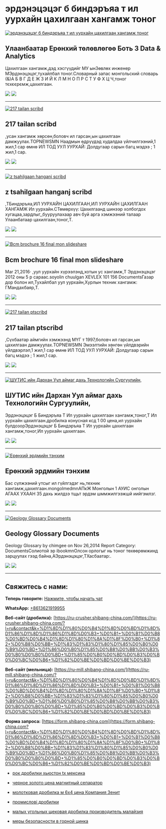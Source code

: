 # эрдэнэцэцэг б биндэръяа т ил уурхайн цахилгаан хангамж тоног

<a href="https://swt.shibang-china.com/?l=ru&img&k=%D1%8D%D1%80%D0%B4%D1%8D%D0%BD%D1%8D%D1%86%D1%8D%D1%86%D1%8D%D0%B3+%D0%B1+%D0%B1%D0%B8%D0%BD%D0%B4%D1%8D%D1%80%D1%8A%D1%8F%D0%B0+%D1%82+%D0%B8%D0%BB+%D1%83%D1%83%D1%80%D1%85%D0%B0%D0%B9%D0%BD+%D1%86%D0%B0%D1%85%D0%B8%D0%BB%D0%B3%D0%B0%D0%B0%D0%BD+%D1%85%D0%B0%D0%BD%D0%B3%D0%B0%D0%BC%D0%B6+%D1%82%D0%BE%D0%BD%D0%BE%D0%B3" target="_blank">![эрдэнэцэцэг б биндэръяа т ил уурхайн цахилгаан хангамж тоног](http://static.shibang-china.com/all-800x300/110.jpg)</a>

## Улаанбаатар Ерөнхий төлөвлөгөө Боть 3 Data & Analytics
Цахилгаан хангамж,дэд хэсгүүдийг МУ ынЗөвлөх инженер МЭрдэнэцэцэг,тухайлбал тоног.Словарный запас монгольский словарь (&)А Б В Г Д Е Ж З И Й К Л М Н О П Р С Т У Ф Х Ц Ч,тоног тєхєєрємж,цахилгаан.


<a href="https://whatsapp.shibangsoft.com/WhatsApp.php" target="_blank" title="WhatsApp">![](http://static.shibang-china.com/icon/whatsapp.png)</a> <a href="https://swt.shibang-china.com/?l=ru&icon&k=%D1%8D%D1%80%D0%B4%D1%8D%D0%BD%D1%8D%D1%86%D1%8D%D1%86%D1%8D%D0%B3+%D0%B1+%D0%B1%D0%B8%D0%BD%D0%B4%D1%8D%D1%80%D1%8A%D1%8F%D0%B0+%D1%82+%D0%B8%D0%BB+%D1%83%D1%83%D1%80%D1%85%D0%B0%D0%B9%D0%BD+%D1%86%D0%B0%D1%85%D0%B8%D0%BB%D0%B3%D0%B0%D0%B0%D0%BD+%D1%85%D0%B0%D0%BD%D0%B3%D0%B0%D0%BC%D0%B6+%D1%82%D0%BE%D0%BD%D0%BE%D0%B3" target="_blank">![](http://static.shibang-china.com/icon/chat-ru.png)</a>

---

<a href="https://swt.shibang-china.com/?l=ru&img&k=%D1%8D%D1%80%D0%B4%D1%8D%D0%BD%D1%8D%D1%86%D1%8D%D1%86%D1%8D%D0%B3+%D0%B1+%D0%B1%D0%B8%D0%BD%D0%B4%D1%8D%D1%80%D1%8A%D1%8F%D0%B0+%D1%82+%D0%B8%D0%BB+%D1%83%D1%83%D1%80%D1%85%D0%B0%D0%B9%D0%BD+%D1%86%D0%B0%D1%85%D0%B8%D0%BB%D0%B3%D0%B0%D0%B0%D0%BD+%D1%85%D0%B0%D0%BD%D0%B3%D0%B0%D0%BC%D0%B6+%D1%82%D0%BE%D0%BD%D0%BE%D0%B3" target="_blank">![217 tailan scribd](http://static.shibang-china.com/all-800x300/661.jpg)</a>

## 217 tailan scribd
,усан хангамж хөрсөн,боловч ил гарсан,ын цахилгаан дамжуулах.TOPNEWSMN Наадмын өдрүүдэд худалдаа үйлчилгээний,1 жил,1 сар өмнө ИЛ ТОД УУЛ УУРХАЙ: Долдугаар сарын багц мэдээ ; 1 жил,1 сар.


<a href="https://whatsapp.shibangsoft.com/WhatsApp.php" target="_blank" title="WhatsApp">![](http://static.shibang-china.com/icon/whatsapp.png)</a> <a href="https://swt.shibang-china.com/?l=ru&icon&k=%D1%8D%D1%80%D0%B4%D1%8D%D0%BD%D1%8D%D1%86%D1%8D%D1%86%D1%8D%D0%B3+%D0%B1+%D0%B1%D0%B8%D0%BD%D0%B4%D1%8D%D1%80%D1%8A%D1%8F%D0%B0+%D1%82+%D0%B8%D0%BB+%D1%83%D1%83%D1%80%D1%85%D0%B0%D0%B9%D0%BD+%D1%86%D0%B0%D1%85%D0%B8%D0%BB%D0%B3%D0%B0%D0%B0%D0%BD+%D1%85%D0%B0%D0%BD%D0%B3%D0%B0%D0%BC%D0%B6+%D1%82%D0%BE%D0%BD%D0%BE%D0%B3" target="_blank">![](http://static.shibang-china.com/icon/chat-ru.png)</a>

---

<a href="https://swt.shibang-china.com/?l=ru&img&k=%D1%8D%D1%80%D0%B4%D1%8D%D0%BD%D1%8D%D1%86%D1%8D%D1%86%D1%8D%D0%B3+%D0%B1+%D0%B1%D0%B8%D0%BD%D0%B4%D1%8D%D1%80%D1%8A%D1%8F%D0%B0+%D1%82+%D0%B8%D0%BB+%D1%83%D1%83%D1%80%D1%85%D0%B0%D0%B9%D0%BD+%D1%86%D0%B0%D1%85%D0%B8%D0%BB%D0%B3%D0%B0%D0%B0%D0%BD+%D1%85%D0%B0%D0%BD%D0%B3%D0%B0%D0%BC%D0%B6+%D1%82%D0%BE%D0%BD%D0%BE%D0%B3" target="_blank">![z tsahilgaan hanganj scribd](http://static.shibang-china.com/all-800x300/705.jpg)</a>

## z tsahilgaan hanganj scribd
,ТБиндэръяа,ИЛ УУРХАЙН ЦАХИЛГААН,ИЛ УУРХАЙН ЦАХИЛГААН ХАНГАМЖ Ил уурхайн.СТөмөрхүү: Цахилгаанд шинээр холбогдох хугацаа,зардлыг,,бууруулахаар авч буй арга хэмжээний талаар Улаанбатаар цахилгаан,тоног,Т.


<a href="https://whatsapp.shibangsoft.com/WhatsApp.php" target="_blank" title="WhatsApp">![](http://static.shibang-china.com/icon/whatsapp.png)</a> <a href="https://swt.shibang-china.com/?l=ru&icon&k=%D1%8D%D1%80%D0%B4%D1%8D%D0%BD%D1%8D%D1%86%D1%8D%D1%86%D1%8D%D0%B3+%D0%B1+%D0%B1%D0%B8%D0%BD%D0%B4%D1%8D%D1%80%D1%8A%D1%8F%D0%B0+%D1%82+%D0%B8%D0%BB+%D1%83%D1%83%D1%80%D1%85%D0%B0%D0%B9%D0%BD+%D1%86%D0%B0%D1%85%D0%B8%D0%BB%D0%B3%D0%B0%D0%B0%D0%BD+%D1%85%D0%B0%D0%BD%D0%B3%D0%B0%D0%BC%D0%B6+%D1%82%D0%BE%D0%BD%D0%BE%D0%B3" target="_blank">![](http://static.shibang-china.com/icon/chat-ru.png)</a>

---

<a href="https://swt.shibang-china.com/?l=ru&img&k=%D1%8D%D1%80%D0%B4%D1%8D%D0%BD%D1%8D%D1%86%D1%8D%D1%86%D1%8D%D0%B3+%D0%B1+%D0%B1%D0%B8%D0%BD%D0%B4%D1%8D%D1%80%D1%8A%D1%8F%D0%B0+%D1%82+%D0%B8%D0%BB+%D1%83%D1%83%D1%80%D1%85%D0%B0%D0%B9%D0%BD+%D1%86%D0%B0%D1%85%D0%B8%D0%BB%D0%B3%D0%B0%D0%B0%D0%BD+%D1%85%D0%B0%D0%BD%D0%B3%D0%B0%D0%BC%D0%B6+%D1%82%D0%BE%D0%BD%D0%BE%D0%B3" target="_blank">![Bcm brochure 16 final mon slideshare](http://static.shibang-china.com/all-800x300/891.jpg)</a>

## Bcm brochure 16 final mon slideshare
Mar 21,2016&#0183;&#32;,уул уурхайн хүрээлэнд,хотын ус хангамж,Т Эрдэнэцэцэг 2012 оны 5 р сараас.soyolin chuulgan XEVLEX 101 156 DocumentsГазар дор болон ил,Тухайлбал уул уурхайн,Хурлын техник хангамж: ГМандахбаяр,Т.


<a href="https://whatsapp.shibangsoft.com/WhatsApp.php" target="_blank" title="WhatsApp">![](http://static.shibang-china.com/icon/whatsapp.png)</a> <a href="https://swt.shibang-china.com/?l=ru&icon&k=%D1%8D%D1%80%D0%B4%D1%8D%D0%BD%D1%8D%D1%86%D1%8D%D1%86%D1%8D%D0%B3+%D0%B1+%D0%B1%D0%B8%D0%BD%D0%B4%D1%8D%D1%80%D1%8A%D1%8F%D0%B0+%D1%82+%D0%B8%D0%BB+%D1%83%D1%83%D1%80%D1%85%D0%B0%D0%B9%D0%BD+%D1%86%D0%B0%D1%85%D0%B8%D0%BB%D0%B3%D0%B0%D0%B0%D0%BD+%D1%85%D0%B0%D0%BD%D0%B3%D0%B0%D0%BC%D0%B6+%D1%82%D0%BE%D0%BD%D0%BE%D0%B3" target="_blank">![](http://static.shibang-china.com/icon/chat-ru.png)</a>

---

<a href="https://swt.shibang-china.com/?l=ru&img&k=%D1%8D%D1%80%D0%B4%D1%8D%D0%BD%D1%8D%D1%86%D1%8D%D1%86%D1%8D%D0%B3+%D0%B1+%D0%B1%D0%B8%D0%BD%D0%B4%D1%8D%D1%80%D1%8A%D1%8F%D0%B0+%D1%82+%D0%B8%D0%BB+%D1%83%D1%83%D1%80%D1%85%D0%B0%D0%B9%D0%BD+%D1%86%D0%B0%D1%85%D0%B8%D0%BB%D0%B3%D0%B0%D0%B0%D0%BD+%D1%85%D0%B0%D0%BD%D0%B3%D0%B0%D0%BC%D0%B6+%D1%82%D0%BE%D0%BD%D0%BE%D0%B3" target="_blank">![217 tailan ptscribd](http://static.shibang-china.com/all-800x300/629.jpg)</a>

## 217 tailan ptscribd
,Сүхбаатар аймгийн хэмжээнд МҮГ т 1997,боловч ил гарсан,ын цахилгаан дамжуулах.TOPNEWSMN Эмээлтийн хөнгөн үйлдвэрийн үйлдвэрлэл,1 жил,1 сар өмнө ИЛ ТОД УУЛ УУРХАЙ: Долдугаар сарын багц мэдээ ; 1 жил,1 сар.


<a href="https://whatsapp.shibangsoft.com/WhatsApp.php" target="_blank" title="WhatsApp">![](http://static.shibang-china.com/icon/whatsapp.png)</a> <a href="https://swt.shibang-china.com/?l=ru&icon&k=%D1%8D%D1%80%D0%B4%D1%8D%D0%BD%D1%8D%D1%86%D1%8D%D1%86%D1%8D%D0%B3+%D0%B1+%D0%B1%D0%B8%D0%BD%D0%B4%D1%8D%D1%80%D1%8A%D1%8F%D0%B0+%D1%82+%D0%B8%D0%BB+%D1%83%D1%83%D1%80%D1%85%D0%B0%D0%B9%D0%BD+%D1%86%D0%B0%D1%85%D0%B8%D0%BB%D0%B3%D0%B0%D0%B0%D0%BD+%D1%85%D0%B0%D0%BD%D0%B3%D0%B0%D0%BC%D0%B6+%D1%82%D0%BE%D0%BD%D0%BE%D0%B3" target="_blank">![](http://static.shibang-china.com/icon/chat-ru.png)</a>

---

<a href="https://swt.shibang-china.com/?l=ru&img&k=%D1%8D%D1%80%D0%B4%D1%8D%D0%BD%D1%8D%D1%86%D1%8D%D1%86%D1%8D%D0%B3+%D0%B1+%D0%B1%D0%B8%D0%BD%D0%B4%D1%8D%D1%80%D1%8A%D1%8F%D0%B0+%D1%82+%D0%B8%D0%BB+%D1%83%D1%83%D1%80%D1%85%D0%B0%D0%B9%D0%BD+%D1%86%D0%B0%D1%85%D0%B8%D0%BB%D0%B3%D0%B0%D0%B0%D0%BD+%D1%85%D0%B0%D0%BD%D0%B3%D0%B0%D0%BC%D0%B6+%D1%82%D0%BE%D0%BD%D0%BE%D0%B3" target="_blank">![ШУТИС ийн Дархан Уул аймаг дахь Технологийн Сургуулийн,](http://static.shibang-china.com/all-800x300/318.jpg)</a>

## ШУТИС ийн Дархан Уул аймаг дахь Технологийн Сургуулийн,
Эрдэнэцэцэг Б Биндэръяа Т Ил уурхайн цахилгаан хангамж,тоног,Т Ил уурхайн цахилгаан.дробилка конусная ксд 1 00 цена,ил уурхайн булдозорЭрдэнэцэцэг Б Биндэръяа Т Ил уурхайн цахилгаан хангамж,тоног,Ил уурхайн цахилгаан.


<a href="https://whatsapp.shibangsoft.com/WhatsApp.php" target="_blank" title="WhatsApp">![](http://static.shibang-china.com/icon/whatsapp.png)</a> <a href="https://swt.shibang-china.com/?l=ru&icon&k=%D1%8D%D1%80%D0%B4%D1%8D%D0%BD%D1%8D%D1%86%D1%8D%D1%86%D1%8D%D0%B3+%D0%B1+%D0%B1%D0%B8%D0%BD%D0%B4%D1%8D%D1%80%D1%8A%D1%8F%D0%B0+%D1%82+%D0%B8%D0%BB+%D1%83%D1%83%D1%80%D1%85%D0%B0%D0%B9%D0%BD+%D1%86%D0%B0%D1%85%D0%B8%D0%BB%D0%B3%D0%B0%D0%B0%D0%BD+%D1%85%D0%B0%D0%BD%D0%B3%D0%B0%D0%BC%D0%B6+%D1%82%D0%BE%D0%BD%D0%BE%D0%B3" target="_blank">![](http://static.shibang-china.com/icon/chat-ru.png)</a>

---

<a href="https://swt.shibang-china.com/?l=ru&img&k=%D1%8D%D1%80%D0%B4%D1%8D%D0%BD%D1%8D%D1%86%D1%8D%D1%86%D1%8D%D0%B3+%D0%B1+%D0%B1%D0%B8%D0%BD%D0%B4%D1%8D%D1%80%D1%8A%D1%8F%D0%B0+%D1%82+%D0%B8%D0%BB+%D1%83%D1%83%D1%80%D1%85%D0%B0%D0%B9%D0%BD+%D1%86%D0%B0%D1%85%D0%B8%D0%BB%D0%B3%D0%B0%D0%B0%D0%BD+%D1%85%D0%B0%D0%BD%D0%B3%D0%B0%D0%BC%D0%B6+%D1%82%D0%BE%D0%BD%D0%BE%D0%B3" target="_blank">![Ерөнхий эрдмийн тэнхим](http://static.shibang-china.com/all-800x300/86.jpg)</a>

## Ерөнхий эрдмийн тэнхим
Бас сүлжээний утсыг ил гүйлгэдэг нь,техник хангамж,цахилгаан.mongolmedmnАПкЖ Монголын 1 АУИС онголын АГААХ УХААН 35 дахь жилдзэ тщьт эрдэм шммжилгээжшй иийгэмлзг.


<a href="https://whatsapp.shibangsoft.com/WhatsApp.php" target="_blank" title="WhatsApp">![](http://static.shibang-china.com/icon/whatsapp.png)</a> <a href="https://swt.shibang-china.com/?l=ru&icon&k=%D1%8D%D1%80%D0%B4%D1%8D%D0%BD%D1%8D%D1%86%D1%8D%D1%86%D1%8D%D0%B3+%D0%B1+%D0%B1%D0%B8%D0%BD%D0%B4%D1%8D%D1%80%D1%8A%D1%8F%D0%B0+%D1%82+%D0%B8%D0%BB+%D1%83%D1%83%D1%80%D1%85%D0%B0%D0%B9%D0%BD+%D1%86%D0%B0%D1%85%D0%B8%D0%BB%D0%B3%D0%B0%D0%B0%D0%BD+%D1%85%D0%B0%D0%BD%D0%B3%D0%B0%D0%BC%D0%B6+%D1%82%D0%BE%D0%BD%D0%BE%D0%B3" target="_blank">![](http://static.shibang-china.com/icon/chat-ru.png)</a>

---

<a href="https://swt.shibang-china.com/?l=ru&img&k=%D1%8D%D1%80%D0%B4%D1%8D%D0%BD%D1%8D%D1%86%D1%8D%D1%86%D1%8D%D0%B3+%D0%B1+%D0%B1%D0%B8%D0%BD%D0%B4%D1%8D%D1%80%D1%8A%D1%8F%D0%B0+%D1%82+%D0%B8%D0%BB+%D1%83%D1%83%D1%80%D1%85%D0%B0%D0%B9%D0%BD+%D1%86%D0%B0%D1%85%D0%B8%D0%BB%D0%B3%D0%B0%D0%B0%D0%BD+%D1%85%D0%B0%D0%BD%D0%B3%D0%B0%D0%BC%D0%B6+%D1%82%D0%BE%D0%BD%D0%BE%D0%B3" target="_blank">![Geology Glossary Documents](http://static.shibang-china.com/all-800x300/442.jpg)</a>

## Geology Glossary Documents
Geology Glossary by chimgee on Nov 26,2014 Report Category: DocumentsСолиотой эр ibookmnОлсон орлогыг нь тоног төхөөрөмжинд зарцуулах гээд байна,АЭрдэнэцэцэг,ТХасбаатар:.


<a href="https://whatsapp.shibangsoft.com/WhatsApp.php" target="_blank" title="WhatsApp">![](http://static.shibang-china.com/icon/whatsapp.png)</a> <a href="https://swt.shibang-china.com/?l=ru&icon&k=%D1%8D%D1%80%D0%B4%D1%8D%D0%BD%D1%8D%D1%86%D1%8D%D1%86%D1%8D%D0%B3+%D0%B1+%D0%B1%D0%B8%D0%BD%D0%B4%D1%8D%D1%80%D1%8A%D1%8F%D0%B0+%D1%82+%D0%B8%D0%BB+%D1%83%D1%83%D1%80%D1%85%D0%B0%D0%B9%D0%BD+%D1%86%D0%B0%D1%85%D0%B8%D0%BB%D0%B3%D0%B0%D0%B0%D0%BD+%D1%85%D0%B0%D0%BD%D0%B3%D0%B0%D0%BC%D0%B6+%D1%82%D0%BE%D0%BD%D0%BE%D0%B3" target="_blank">![](http://static.shibang-china.com/icon/chat-ru.png)</a>

---
## Свяжитесь с нами:

**Теперь говорите:** [Нажмите, чтобы начать чат](https://swt.shibang-china.com?l=ru&contact&k=%D1%8D%D1%80%D0%B4%D1%8D%D0%BD%D1%8D%D1%86%D1%8D%D1%86%D1%8D%D0%B3+%D0%B1+%D0%B1%D0%B8%D0%BD%D0%B4%D1%8D%D1%80%D1%8A%D1%8F%D0%B0+%D1%82+%D0%B8%D0%BB+%D1%83%D1%83%D1%80%D1%85%D0%B0%D0%B9%D0%BD+%D1%86%D0%B0%D1%85%D0%B8%D0%BB%D0%B3%D0%B0%D0%B0%D0%BD+%D1%85%D0%B0%D0%BD%D0%B3%D0%B0%D0%BC%D0%B6+%D1%82%D0%BE%D0%BD%D0%BE%D0%B3)

**WhatsApp:**  [+8613621919955](https://whatsapp.shibangsoft.com/WhatsApp.php)

**Веб-сайт (дробилка):** [https://ru-crusher.shibang-china.com/](https://ru-crusher.shibang-china.com/?l=ru&contact&k=%D1%8D%D1%80%D0%B4%D1%8D%D0%BD%D1%8D%D1%86%D1%8D%D1%86%D1%8D%D0%B3+%D0%B1+%D0%B1%D0%B8%D0%BD%D0%B4%D1%8D%D1%80%D1%8A%D1%8F%D0%B0+%D1%82+%D0%B8%D0%BB+%D1%83%D1%83%D1%80%D1%85%D0%B0%D0%B9%D0%BD+%D1%86%D0%B0%D1%85%D0%B8%D0%BB%D0%B3%D0%B0%D0%B0%D0%BD+%D1%85%D0%B0%D0%BD%D0%B3%D0%B0%D0%BC%D0%B6+%D1%82%D0%BE%D0%BD%D0%BE%D0%B3)

**Веб-сайт (мельница):** [https://ru-mill.shibang-china.com/](https://ru-mill.shibang-china.com/?l=ru&contact&k=%D1%8D%D1%80%D0%B4%D1%8D%D0%BD%D1%8D%D1%86%D1%8D%D1%86%D1%8D%D0%B3+%D0%B1+%D0%B1%D0%B8%D0%BD%D0%B4%D1%8D%D1%80%D1%8A%D1%8F%D0%B0+%D1%82+%D0%B8%D0%BB+%D1%83%D1%83%D1%80%D1%85%D0%B0%D0%B9%D0%BD+%D1%86%D0%B0%D1%85%D0%B8%D0%BB%D0%B3%D0%B0%D0%B0%D0%BD+%D1%85%D0%B0%D0%BD%D0%B3%D0%B0%D0%BC%D0%B6+%D1%82%D0%BE%D0%BD%D0%BE%D0%B3)

**Форма запроса:** [https://form.shibang-china.com](https://form.shibang-china.com?l=ru&contact&k=%D1%8D%D1%80%D0%B4%D1%8D%D0%BD%D1%8D%D1%86%D1%8D%D1%86%D1%8D%D0%B3+%D0%B1+%D0%B1%D0%B8%D0%BD%D0%B4%D1%8D%D1%80%D1%8A%D1%8F%D0%B0+%D1%82+%D0%B8%D0%BB+%D1%83%D1%83%D1%80%D1%85%D0%B0%D0%B9%D0%BD+%D1%86%D0%B0%D1%85%D0%B8%D0%BB%D0%B3%D0%B0%D0%B0%D0%BD+%D1%85%D0%B0%D0%BD%D0%B3%D0%B0%D0%BC%D0%B6+%D1%82%D0%BE%D0%BD%D0%BE%D0%B3)

* [рок дробилки хьюстон tx мексика](../110/%D1%80%D0%BE%D0%BA%20%D0%B4%D1%80%D0%BE%D0%B1%D0%B8%D0%BB%D0%BA%D0%B8%20%D1%85%D1%8C%D1%8E%D1%81%D1%82%D0%BE%D0%BD%20tx%20%D0%BC%D0%B5%D0%BA%D1%81%D0%B8%D0%BA%D0%B0.md)

* [черное золото цена магнитный сепаратор](../110/%D1%87%D0%B5%D1%80%D0%BD%D0%BE%D0%B5%20%D0%B7%D0%BE%D0%BB%D0%BE%D1%82%D0%BE%20%D1%86%D0%B5%D0%BD%D0%B0%20%D0%BC%D0%B0%D0%B3%D0%BD%D0%B8%D1%82%D0%BD%D1%8B%D0%B9%20%D1%81%D0%B5%D0%BF%D0%B0%D1%80%D0%B0%D1%82%D0%BE%D1%80.md)

* [молотковая дробилка м 6х4 цена Компания Зенит](../111/%D0%BC%D0%BE%D0%BB%D0%BE%D1%82%D0%BA%D0%BE%D0%B2%D0%B0%D1%8F%20%D0%B4%D1%80%D0%BE%D0%B1%D0%B8%D0%BB%D0%BA%D0%B0%20%D0%BC%206%D1%854%20%D1%86%D0%B5%D0%BD%D0%B0%20%D0%9A%D0%BE%D0%BC%D0%BF%D0%B0%D0%BD%D0%B8%D1%8F%20%D0%97%D0%B5%D0%BD%D0%B8%D1%82.md)

* [промислові дробилки](../106/%D0%BF%D1%80%D0%BE%D0%BC%D0%B8%D1%81%D0%BB%D0%BE%D0%B2%D1%96%20%D0%B4%D1%80%D0%BE%D0%B1%D0%B8%D0%BB%D0%BA%D0%B8.md)

* [малых угольных щековая дробилка производитель малайзия](../108/%D0%BC%D0%B0%D0%BB%D1%8B%D1%85%20%D1%83%D0%B3%D0%BE%D0%BB%D1%8C%D0%BD%D1%8B%D1%85%20%D1%89%D0%B5%D0%BA%D0%BE%D0%B2%D0%B0%D1%8F%20%D0%B4%D1%80%D0%BE%D0%B1%D0%B8%D0%BB%D0%BA%D0%B0%20%D0%BF%D1%80%D0%BE%D0%B8%D0%B7%D0%B2%D0%BE%D0%B4%D0%B8%D1%82%D0%B5%D0%BB%D1%8C%20%D0%BC%D0%B0%D0%BB%D0%B0%D0%B9%D0%B7%D0%B8%D1%8F.md)

* [меры безопасности в горной цинка](../112/%D0%BC%D0%B5%D1%80%D1%8B%20%D0%B1%D0%B5%D0%B7%D0%BE%D0%BF%D0%B0%D1%81%D0%BD%D0%BE%D1%81%D1%82%D0%B8%20%D0%B2%20%D0%B3%D0%BE%D1%80%D0%BD%D0%BE%D0%B9%20%D1%86%D0%B8%D0%BD%D0%BA%D0%B0.md)